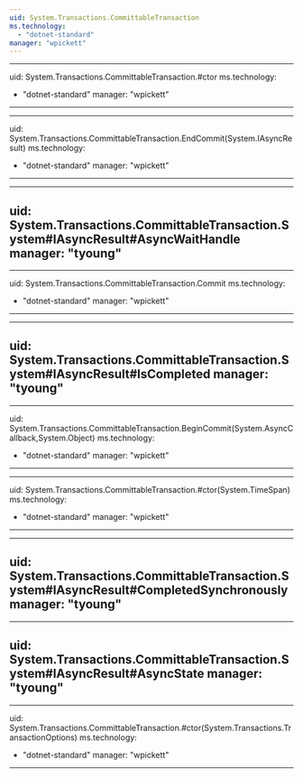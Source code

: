 ```yaml
---
uid: System.Transactions.CommittableTransaction
ms.technology: 
  - "dotnet-standard"
manager: "wpickett"
---
```


---
uid: System.Transactions.CommittableTransaction.#ctor
ms.technology: 
  - "dotnet-standard"
manager: "wpickett"
---

---
uid: System.Transactions.CommittableTransaction.EndCommit(System.IAsyncResult)
ms.technology: 
  - "dotnet-standard"
manager: "wpickett"
---

---
uid: System.Transactions.CommittableTransaction.System#IAsyncResult#AsyncWaitHandle
manager: "tyoung"
---

---
uid: System.Transactions.CommittableTransaction.Commit
ms.technology: 
  - "dotnet-standard"
manager: "wpickett"
---

---
uid: System.Transactions.CommittableTransaction.System#IAsyncResult#IsCompleted
manager: "tyoung"
---

---
uid: System.Transactions.CommittableTransaction.BeginCommit(System.AsyncCallback,System.Object)
ms.technology: 
  - "dotnet-standard"
manager: "wpickett"
---

---
uid: System.Transactions.CommittableTransaction.#ctor(System.TimeSpan)
ms.technology: 
  - "dotnet-standard"
manager: "wpickett"
---

---
uid: System.Transactions.CommittableTransaction.System#IAsyncResult#CompletedSynchronously
manager: "tyoung"
---

---
uid: System.Transactions.CommittableTransaction.System#IAsyncResult#AsyncState
manager: "tyoung"
---

---
uid: System.Transactions.CommittableTransaction.#ctor(System.Transactions.TransactionOptions)
ms.technology: 
  - "dotnet-standard"
manager: "wpickett"
---
